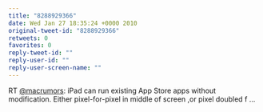 ```yaml
---
title: "8288929366"
date: Wed Jan 27 18:35:24 +0000 2010
original-tweet-id: "8288929366"
retweets: 0
favorites: 0
reply-tweet-id: ""
reply-user-id: ""
reply-user-screen-name: ""
---
```

RT <a href="https://twitter.com/macrumors">@macrumors</a>: iPad can run existing App Store apps without modification. Either pixel-for-pixel in middle of screen ,or pixel doubled f ...
